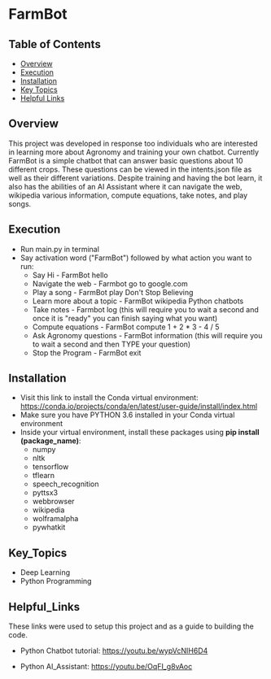 # FarmBot

## Table of Contents

* [Overview](#Overview)
* [Execution](#Execution)
* [Installation](#Installation)
* [Key Topics](#Key_Topics)
* [Helpful Links](#Helpful_Links)

## Overview

This project was developed in response too individuals who are interested in learning more about Agronomy and training your own chatbot. Currently FarmBot is a simple chatbot that can answer basic questions about 10 different crops. These questions can be viewed in the intents.json file as well as their different variations. Despite training and having the bot learn, it also has the abilities of an AI Assistant where it can navigate the web, wikipedia various information, compute equations, take notes, and play songs.    

## Execution

- Run main.py in terminal 
- Say activation word ("FarmBot") followed by what action you want to run:
  - Say Hi - FarmBot hello
  - Navigate the web - Farmbot go to google.com
  - Play a song - FarmBot play Don't Stop Believing
  - Learn more about a topic - FarmBot wikipedia Python chatbots
  - Take notes - Farmbot log (this will require you to wait a second and once it is "ready" you can finish saying what you want)
  - Compute equations - FarmBot compute 1 + 2 * 3 - 4 / 5
  - Ask Agronomy questions - FarmBot information (this will require you to wait a second and then TYPE your question)
  - Stop the Program - FarmBot exit

## Installation

- Visit this link to install the Conda virtual environment: https://conda.io/projects/conda/en/latest/user-guide/install/index.html
- Make sure you have PYTHON 3.6 installed in your Conda virtual environment
- Inside your virtual environment, install these packages using **pip install (package_name)**:
  - numpy
  - nltk
  - tensorflow
  - tflearn
  - speech_recognition
  - pyttsx3
  - webbrowser
  - wikipedia
  - wolframalpha
  - pywhatkit

## Key_Topics

- Deep Learning 
- Python Programming


## Helpful_Links

These links were used to setup this project and as a guide to building the code.

- Python Chatbot tutorial: https://youtu.be/wypVcNIH6D4

- Python AI_Assistant: https://youtu.be/OqFI_g8vAoc

